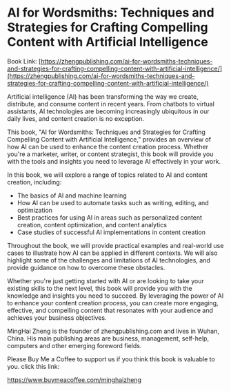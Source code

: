 # AI for Wordsmiths: Techniques and Strategies for Crafting Compelling Content with Artificial Intelligence

Book Link: [https://zhengpublishing.com/ai-for-wordsmiths-techniques-and-strategies-for-crafting-compelling-content-with-artificial-intelligence/](https://zhengpublishing.com/ai-for-wordsmiths-techniques-and-strategies-for-crafting-compelling-content-with-artificial-intelligence/)

Artificial intelligence (AI) has been transforming the way we create, distribute, and consume content in recent years. From chatbots to virtual assistants, AI technologies are becoming increasingly ubiquitous in our daily lives, and content creation is no exception.

This book, "AI for Wordsmiths: Techniques and Strategies for Crafting Compelling Content with Artificial Intelligence," provides an overview of how AI can be used to enhance the content creation process. Whether you're a marketer, writer, or content strategist, this book will provide you with the tools and insights you need to leverage AI effectively in your work.

In this book, we will explore a range of topics related to AI and content creation, including:

* The basics of AI and machine learning
* How AI can be used to automate tasks such as writing, editing, and optimization
* Best practices for using AI in areas such as personalized content creation, content optimization, and content analytics
* Case studies of successful AI implementations in content creation

Throughout the book, we will provide practical examples and real-world use cases to illustrate how AI can be applied in different contexts. We will also highlight some of the challenges and limitations of AI technologies, and provide guidance on how to overcome these obstacles.

Whether you're just getting started with AI or are looking to take your existing skills to the next level, this book will provide you with the knowledge and insights you need to succeed. By leveraging the power of AI to enhance your content creation process, you can create more engaging, effective, and compelling content that resonates with your audience and achieves your business objectives.

MingHai Zheng is the founder of zhengpublishing.com and lives in Wuhan, China. His main publishing areas are business, management, self-help, computers and other emerging foreword fields.

Please Buy Me a Coffee to support us if you think this book is valuable to you. click this link:

https://www.buymeacoffee.com/minghaizheng
